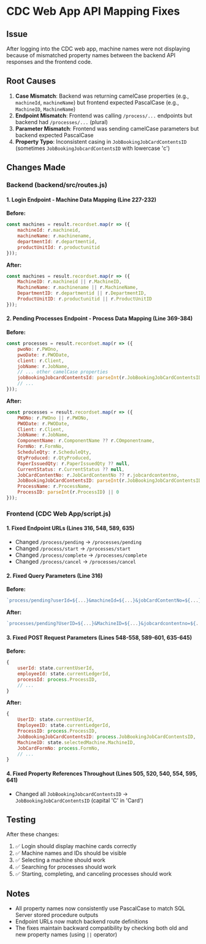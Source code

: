 # CDC Web App API Mapping Fixes

## Issue
After logging into the CDC web app, machine names were not displaying because of mismatched property names between the backend API responses and the frontend code.

## Root Causes
1. **Case Mismatch**: Backend was returning camelCase properties (e.g., `machineId`, `machineName`) but frontend expected PascalCase (e.g., `MachineID`, `MachineName`)
2. **Endpoint Mismatch**: Frontend was calling `/process/...` endpoints but backend had `/processes/...` (plural)
3. **Parameter Mismatch**: Frontend was sending camelCase parameters but backend expected PascalCase
4. **Property Typo**: Inconsistent casing in `JobBookingJobCardContentsID` (sometimes `JobBookingJobcardContentsID` with lowercase 'c')

## Changes Made

### Backend (backend/src/routes.js)

#### 1. Login Endpoint - Machine Data Mapping (Line 227-232)
**Before:**
```javascript
const machines = result.recordset.map(r => ({
    machineId: r.machineid,
    machineName: r.machinename,
    departmentId: r.departmentid,
    productUnitId: r.productunitid
}));
```

**After:**
```javascript
const machines = result.recordset.map(r => ({
    MachineID: r.machineid || r.MachineID,
    MachineName: r.machinename || r.MachineName,
    DepartmentID: r.departmentid || r.DepartmentID,
    ProductUnitID: r.productunitid || r.ProductUnitID
}));
```

#### 2. Pending Processes Endpoint - Process Data Mapping (Line 369-384)
**Before:**
```javascript
const processes = result.recordset.map(r => ({
    pwoNo: r.PWOno,
    pwoDate: r.PWODate,
    client: r.Client,
    jobName: r.JobName,
    // ... other camelCase properties
    jobBookingJobcardContentsId: parseInt(r.JobBookingJobCardContentsID) || 0,
    // ...
}));
```

**After:**
```javascript
const processes = result.recordset.map(r => ({
    PWONo: r.PWOno || r.PWONo,
    PWODate: r.PWODate,
    Client: r.Client,
    JobName: r.JobName,
    ComponentName: r.ComponentName ?? r.COmponentname,
    FormNo: r.FormNo,
    ScheduleQty: r.ScheduleQty,
    QtyProduced: r.QtyProduced,
    PaperIssuedQty: r.PaperIssuedQty ?? null,
    CurrentStatus: r.CurrentStatus ?? null,
    JobCardContentNo: r.JobCardContentNo ?? r.jobcardcontentno,
    JobBookingJobCardContentsID: parseInt(r.JobBookingJobCardContentsID) || 0,
    ProcessName: r.ProcessName,
    ProcessID: parseInt(r.ProcessID) || 0
}));
```

### Frontend (CDC Web App/script.js)

#### 1. Fixed Endpoint URLs (Lines 316, 548, 589, 635)
- Changed `/process/pending` → `/processes/pending`
- Changed `/process/start` → `/processes/start`
- Changed `/process/complete` → `/processes/complete`
- Changed `/process/cancel` → `/processes/cancel`

#### 2. Fixed Query Parameters (Line 316)
**Before:**
```javascript
`process/pending?userId=${...}&machineId=${...}&jobCardContentNo=${...}`
```

**After:**
```javascript
`processes/pending?UserID=${...}&MachineID=${...}&jobcardcontentno=${...}`
```

#### 3. Fixed POST Request Parameters (Lines 548-558, 589-601, 635-645)
**Before:**
```javascript
{
    userId: state.currentUserId,
    employeeId: state.currentLedgerId,
    processId: process.ProcessID,
    // ...
}
```

**After:**
```javascript
{
    UserID: state.currentUserId,
    EmployeeID: state.currentLedgerId,
    ProcessID: process.ProcessID,
    JobBookingJobCardContentsID: process.JobBookingJobCardContentsID,
    MachineID: state.selectedMachine.MachineID,
    JobCardFormNo: process.FormNo,
    // ...
}
```

#### 4. Fixed Property References Throughout (Lines 505, 520, 540, 554, 595, 641)
- Changed all `JobBookingJobcardContentsID` → `JobBookingJobCardContentsID` (capital 'C' in 'Card')

## Testing
After these changes:
1. ✅ Login should display machine cards correctly
2. ✅ Machine names and IDs should be visible
3. ✅ Selecting a machine should work
4. ✅ Searching for processes should work
5. ✅ Starting, completing, and canceling processes should work

## Notes
- All property names now consistently use PascalCase to match SQL Server stored procedure outputs
- Endpoint URLs now match backend route definitions
- The fixes maintain backward compatibility by checking both old and new property names (using `||` operator)

